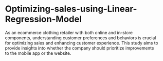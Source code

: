 # Optimizing-sales-using-Linear-Regression-Model
As an ecommerce clothing retailer with both online and in-store components, understanding customer preferences and behaviors is crucial for optimizing sales and enhancing customer experience. This study aims to provide insights into whether the company should prioritize improvements to the mobile app or the website. 
